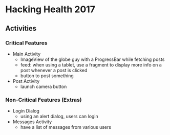 # Hacking Health 2017

## Activities

### Critical Features

+ Main Activity
	- ImageView of the globe guy with a ProgressBar while fetching posts
	- feed: when using a tablet, use a fragment to display more info on a post
	  whenever a post is clicked
	- button to post something
+ Post Activity
	- launch camera button

### Non-Critical Features (Extras)

+ Login Dialog
	- using an alert dialog, users can login
+ Messages Activity
	- have a list of messages from various users
